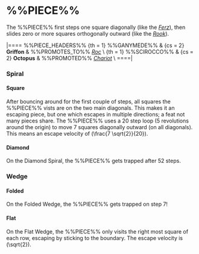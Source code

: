# %%PIECE%%

The %%PIECE%% first steps one square diagonally (like the
[*Ferz*](ferz.html)), then slides zero or more squares 
orthogonally outward (like the [*Rook*](rook.html)).

|====
%%PIECE_HEADERS%%
  {th = 1}  %%GANYMEDE%%
& {cs = 2}  **Griffon**
&           %%PROMOTES_TO%% [*Roc*](roc.html) \\
  {th = 1}  %%SCIROCCO%%
& {cs = 2}  **Octopus**
&           %%PROMOTED%% [*Chariot*](chariot.html) \\
====|

### Spiral

#### Square

After bouncing around for the first couple of steps, all 
squares the %%PIECE%% vists are on the two main diagonals.
This makes it an escaping piece, but one which escapes 
in multiple directions; a feat not many pieces share.
The %%PIECE%% uses a 20 step loop (5 revolutions around
the origin) to move 7 squares diagonally outward (on all
diagonals). This means an escape velocity of 
\(\frac{7 \sqrt{2}}{20}\).

#### Diamond

On the Diamond Spiral, the %%PIECE%% gets trapped after 52 steps.

### Wedge

#### Folded

On the Folded Wedge, the %%PIECE%% gets trapped on step 7!

#### Flat

On the Flat Wedge, the %%PIECE%% only visits the right most
square of each row, escaping by sticking to the boundary.
The escape velocity is \(\sqrt{2}\).
